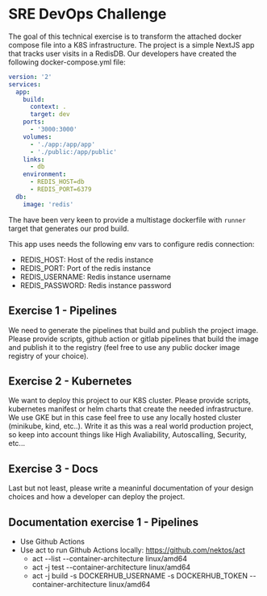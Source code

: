 # SRE DevOps Challenge
The goal of this technical exercise is to transform the attached docker compose file into a
K8S infrastructure. The project is a simple NextJS app that tracks user visits in a RedisDB. 
Our developers have created the following docker-compose.yml file:

```yaml
version: '2'
services: 
  app:
    build:
      context: .
      target: dev
    ports:
      - '3000:3000'
    volumes:
      - './app:/app/app'
      - './public:/app/public'
    links:
      - db
    environment:
      - REDIS_HOST=db
      - REDIS_PORT=6379
  db:
    image: 'redis'
```

The have been very keen to provide a multistage dockerfile with `runner` target that generates our prod build.

This app uses needs the following env vars to configure redis connection:

- REDIS_HOST: Host of the redis instance
- REDIS_PORT: Port of the redis instance
- REDIS_USERNAME: Redis instance username
- REDIS_PASSWORD: Redis instance password

## Exercise 1 - Pipelines

We need to generate the pipelines that build and publish the project image. Please provide scripts, github action or gitlab pipelines that build the image and publish it to the registry (feel free to use any public docker image registry of your choice).

## Exercise 2 - Kubernetes

We want to deploy this project to our K8S cluster. Please provide scripts, kubernetes manifest or helm charts that create the needed infrastructure. We use GKE but in this case feel free to use any locally hosted cluster (minikube, kind, etc..).
Write it as this was a real world production project, so keep into account things like High Avaliability, Autoscalling, Security, etc...

## Exercise 3 - Docs

Last but not least, please write a meaninful documentation of your design choices and how a developer can deploy the project.


## Documentation exercise 1 - Pipelines
- Use Github Actions
- Use act to run Github Actions locally: https://github.com/nektos/act 
  - act --list --container-architecture linux/amd64
  - act -j test --container-architecture linux/amd64
  - act -j build -s DOCKERHUB_USERNAME -s DOCKERHUB_TOKEN --container-architecture linux/amd64